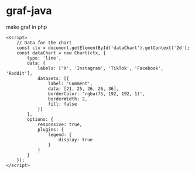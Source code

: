 # graf-java
make graf in php
<script src="https://cdn.jsdelivr.net/npm/chart.js"></script>
    <script>
        // Data for the chart
        const ctx = document.getElementById('dataChart').getContext('2d');
        const dataChart = new Chart(ctx, {
            type: 'line',
            data: {
                labels: ['X', 'Instagram', 'TikTok', 'Facebook', 'Reddit'],
                datasets: [{
                    label: 'Comment',
                    data: [21, 25, 26, 26, 36],
                    borderColor: 'rgba(75, 192, 192, 1)',
                    borderWidth: 2,
                    fill: false
                }]
            },
            options: {
                responsive: true,
                plugins: {
                    legend: {
                        display: true
                    }
                }
            }
        });
    </script>
